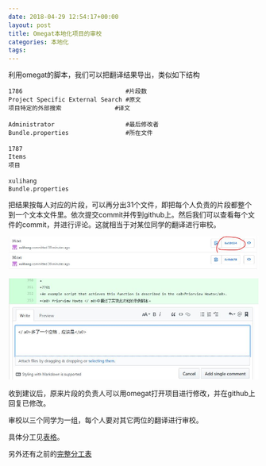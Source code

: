 ```yaml
---
date: 2018-04-29 12:54:17+00:00
layout: post
title: Omegat本地化项目的审校
categories: 本地化
tags: 
---
```


利用omegat的脚本，我们可以把翻译结果导出，类似如下结构

```
1786                             #片段数
Project Specific External Search #原文
项目特定的外部搜索               #译文

Administrator                    #最后修改者
Bundle.properties                #所在文件

1787
Items
项目

xulihang
Bundle.properties
```

把结果按每人对应的片段，可以再分出31个文件，即把每个人负责的片段都整个到一个文本文件里。依次提交commit并传到github上。然后我们可以查看每个文件的commit，并进行评论。这就相当于对某位同学的翻译进行审校。

![](https://github.com/pkucaters/pkucaters.github.io/raw/master/album/omegat/review-commit.JPG)

![](https://github.com/pkucaters/pkucaters.github.io/raw/master/album/omegat/review-comment.JPG)

收到建议后，原来片段的负责人可以用omegat打开项目进行修改，并在github上回复已修改。

审校以三个同学为一组，每个人要对其它两位的翻译进行审校。

具体分工见[表格](http://pkucaters.github.io/assets/审校分工.xlsx)。

另外还有之前的[完整分工表](http://pkucaters.github.io/assets/分工new.xlsx)

